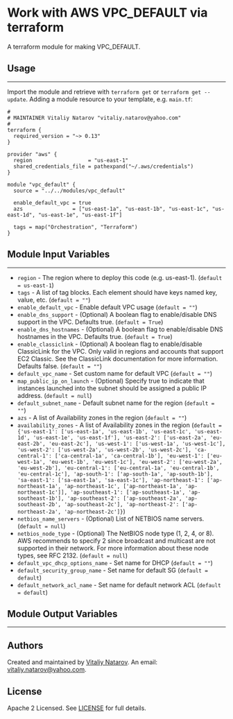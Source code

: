 # Work with AWS VPC_DEFAULT via terraform

A terraform module for making VPC_DEFAULT.


## Usage
----------------------
Import the module and retrieve with ```terraform get``` or ```terraform get --update```. Adding a module resource to your template, e.g. `main.tf`:

```
#
# MAINTAINER Vitaliy Natarov "vitaliy.natarov@yahoo.com"
#
terraform {
  required_version = "~> 0.13"
}

provider "aws" {
  region                  = "us-east-1"
  shared_credentials_file = pathexpand("~/.aws/credentials")
}

module "vpc_default" {
  source = "../../modules/vpc_default"

  enable_default_vpc = true
  azs                = ["us-east-1a", "us-east-1b", "us-east-1c", "us-east-1d", "us-east-1e", "us-east-1f"]

  tags = map("Orchestration", "Terraform")
}
```

## Module Input Variables
----------------------
- `region` - The region where to deploy this code (e.g. us-east-1). (`default = us-east-1`)
- `tags` - A list of tag blocks. Each element should have keys named key, value, etc. (`default = ""`)
- `enable_default_vpc` - Enable default VPC usage (`default = ""`)
- `enable_dns_support` - (Optional) A boolean flag to enable/disable DNS support in the VPC. Defaults true. (`default = True`)
- `enable_dns_hostnames` - (Optional) A boolean flag to enable/disable DNS hostnames in the VPC. Defaults true. (`default = True`)
- `enable_classiclink` - (Optional) A boolean flag to enable/disable ClassicLink for the VPC. Only valid in regions and accounts that support EC2 Classic. See the ClassicLink documentation for more information. Defaults false. (`default = ""`)
- `default_vpc_name` - Set custom name for default VPC (`default = ""`)
- `map_public_ip_on_launch` - (Optional) Specify true to indicate that instances launched into the subnet should be assigned a public IP address. (`default = null`)
- `default_subnet_name` - Default subnet name for the region (`default = ""`)
- `azs` - A list of Availability zones in the region (`default = ""`)
- `availability_zones` - A list of Availability zones in the region (`default = {'us-east-1': ['us-east-1a', 'us-east-1b', 'us-east-1c', 'us-east-1d', 'us-east-1e', 'us-east-1f'], 'us-east-2': ['us-east-2a', 'eu-east-2b', 'eu-east-2c'], 'us-west-1': ['us-west-1a', 'us-west-1c'], 'us-west-2': ['us-west-2a', 'us-west-2b', 'us-west-2c'], 'ca-central-1': ['ca-central-1a', 'ca-central-1b'], 'eu-west-1': ['eu-west-1a', 'eu-west-1b', 'eu-west-1c'], 'eu-west-2': ['eu-west-2a', 'eu-west-2b'], 'eu-central-1': ['eu-central-1a', 'eu-central-1b', 'eu-central-1c'], 'ap-south-1': ['ap-south-1a', 'ap-south-1b'], 'sa-east-1': ['sa-east-1a', 'sa-east-1c'], 'ap-northeast-1': ['ap-northeast-1a', 'ap-northeast-1c', ['ap-northeast-1a', 'ap-northeast-1c']], 'ap-southeast-1': ['ap-southeast-1a', 'ap-southeast-1b'], 'ap-southeast-2': ['ap-southeast-2a', 'ap-southeast-2b', 'ap-southeast-2c'], 'ap-northeast-2': ['ap-northeast-2a', 'ap-northeast-2c']}`)
- `netbios_name_servers` - (Optional) List of NETBIOS name servers. (`default = null`)
- `netbios_node_type` - (Optional) The NetBIOS node type (1, 2, 4, or 8). AWS recommends to specify 2 since broadcast and multicast are not supported in their network. For more information about these node types, see RFC 2132. (`default = null`)
- `default_vpc_dhcp_options_name` - Set name for DHCP (`default = ""`)
- `default_security_group_name` - Set name for default SG (`default = default`)
- `default_network_acl_name` - Set name for default network ACL (`default = default`)

## Module Output Variables
----------------------


## Authors

Created and maintained by [Vitaliy Natarov](https://github.com/SebastianUA). An email: [vitaliy.natarov@yahoo.com](vitaliy.natarov@yahoo.com).

## License

Apache 2 Licensed. See [LICENSE](https://github.com/SebastianUA/terraform/blob/master/LICENSE) for full details.
